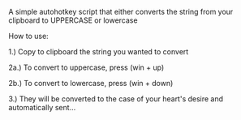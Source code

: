 A simple autohotkey script that either converts the string from your clipboard
to UPPERCASE or lowercase

How to use:

1.) Copy to clipboard the string you wanted to convert


2a.) To convert to uppercase, press (win + up)

2b.) To convert to lowercase, press (win + down)

3.) They will be converted to the case of your heart's desire and automatically sent...
